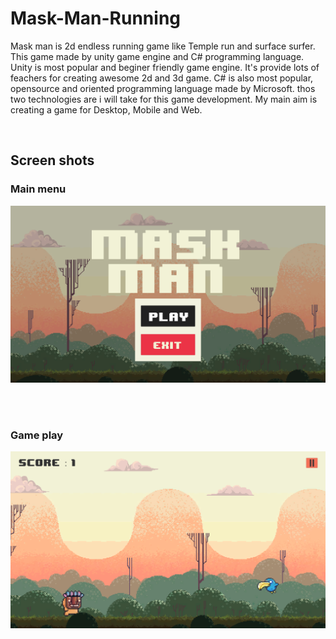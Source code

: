 # Mask-Man-Running

Mask man is 2d endless running game like Temple run and surface surfer. This game made by unity game engine and C# programming language. Unity is most popular and beginer friendly game engine. It's provide lots of feachers for creating awesome 2d and 3d game. C# is also most popular, opensource and oriented programming language made by Microsoft. thos two technologies are i will take for this game development. My main aim is creating a game for Desktop, Mobile and Web.

<br>


## Screen shots
### Main menu
![Main menu](screenshot-img/Menuscr.png)

<br>
<br>

### Game play
![Game play](screenshot-img/Gameplayscr.png)

